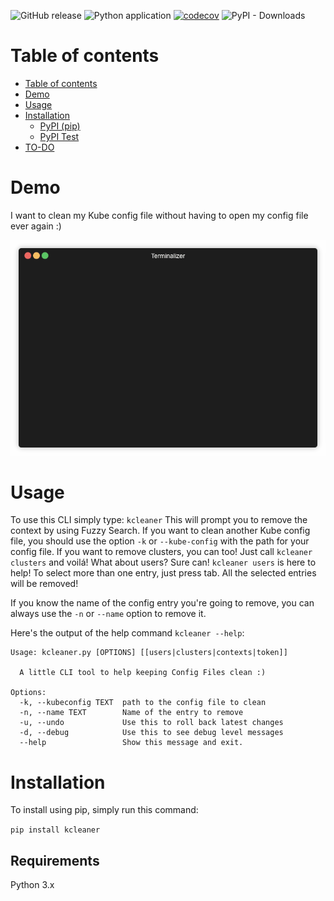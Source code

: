 ![GitHub release](https://img.shields.io/github/release/gcarrarom/kubeconfig-cleaner-cli.svg)
![Python application](https://github.com/gcarrarom/kubeconfig-cleaner-cli/workflows/Python%20application/badge.svg?branch=master)
[![codecov](https://codecov.io/gh/gcarrarom/kubeconfig-cleaner-cli/branch/master/graph/badge.svg)](https://codecov.io/gh/gcarrarom/kubeconfig-cleaner-cli)
![PyPI - Downloads](https://img.shields.io/pypi/dm/kcleaner)
# Table of contents
- [Table of contents](#table-of-contents)
- [Demo](#demo)
- [Usage](#usage)
- [Installation](#installation)
  - [PyPI (pip)](#pypi-pip)
  - [PyPI Test](#pypi-test)
- [TO-DO](#to-do)


# Demo
I want to clean my Kube config file without having to open my config file ever again :)

<p align="center">
  <img src="https://github.com/gcarrarom/kubeconfig-cleaner-cli/raw/master/render1557878856917.gif">
</p>


# Usage

To use this CLI simply type:
`kcleaner`
This will prompt you to remove the context by using Fuzzy Search.
If you want to clean another Kube config file, you should use the option `-k` or `--kube-config` with the path for your config file.
If you want to remove clusters, you can too! Just call `kcleaner clusters` and voilá!
What about users? Sure can! `kcleaner users` is here to help!
To select more than one entry, just press tab. All the selected entries will be removed!

If you know the name of the config entry you're going to remove, you can always use the `-n` or `--name` option to remove it.

Here's the output of the help command `kcleaner --help`:
```
Usage: kcleaner.py [OPTIONS] [[users|clusters|contexts|token]]

  A little CLI tool to help keeping Config Files clean :)

Options:
  -k, --kubeconfig TEXT  path to the config file to clean
  -n, --name TEXT        Name of the entry to remove
  -u, --undo             Use this to roll back latest changes
  -d, --debug            Use this to see debug level messages
  --help                 Show this message and exit.
```

# Installation

To install using pip, simply run this command:

`pip install kcleaner`

## Requirements
Python 3.x
